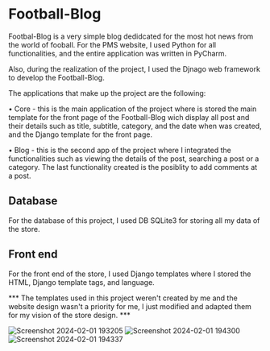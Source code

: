# Football-Blog
Footbal-Blog is a very simple blog dedidcated for the most hot news from the world of fooball. For the PMS website, I used Python for all functionalities, and the entire application was written in PyCharm.

Also, during the realization of the project, I used the Djnago web framework to develop the Football-Blog.

The applications that make up the project are the following:

• Core - this is the main application of the project where is stored the main template for the front page of the Football-Blog wich display all post and their details such as title, subtitle, category, and the date when was created, and the Django template for the front page.

• Blog - this is the second app of the project where I integrated the functionalities such as viewing the details of the post, searching a post or a category. The last functionality created is the posiblity to add comments at a post.


Database
----------
For the database of this project, I used DB SQLite3 for storing all my data of the store.

Front end
-----------
For the front end of the store, I used Django templates where I stored the HTML, Django template tags, and language.

*** The templates used in this project weren't created by me and the website design wasn't a priority for me, I just modified and adapted them for my vision of the store design. ***

![Screenshot 2024-02-01 193205](https://github.com/ialin77/Football-Blog/assets/135040997/6e56e5c3-7097-4c83-817a-f6f74bf23e77)
![Screenshot 2024-02-01 194300](https://github.com/ialin77/Football-Blog/assets/135040997/b3526114-88e3-47a8-8ff3-9db8fd613785)
![Screenshot 2024-02-01 194337](https://github.com/ialin77/Football-Blog/assets/135040997/044af273-bf5d-40e5-abd6-9e1bcd9c1f8a)
